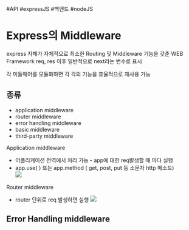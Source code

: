 #API #expressJS #백엔드 #nodeJS 

# Express의 Middleware

express 자체가 자체적으로 최소한 Routing 및 Middleware 기능을 갖춘 WEB Framework 
req, res 이후 일반적으로 next라는 변수로 표시

각 미들웨어를 모듈화하면 각 각의 기능을 효율적으로  재사용 가능


## 종류 
 - application middleware
 - router middleware
 - error handling middleware
 - basic middleware
 - third-party middleware

Application middleware
- 어플리케이션 전역에서 처리 가능 - app에 대한 req발생할 때 마다 실행
- app.use( ) 또는 app.method ( get, post, put 등 소문자 http 메소드)  
![](https://i.imgur.com/CT2YU0Y.png)

Router middleware
- router 단위로 req 발생하면 실행
![](https://i.imgur.com/ukGyyXp.png)


Error Handling middleware
- 